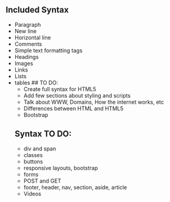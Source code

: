 ## Included Syntax
<ul> 
<li>  Paragraph 
<li>  New line
<li> Horizontal line
<li> Comments
<li> Simple text formatting tags
<li> Headings
<li> Images
<li> Links
<li> Lists
<li> tables
## TO DO:
<ul> 

<li> Create full syntax for HTML5
<li> Add few sections about styling and scripts
<li> Talk about WWW, Domains, How the internet works, etc 
<li> Differences between HTML and HTML5
<li> Bootstrap
</ul>

## Syntax TO DO:
<ul>

<li> div and span
<li> classes
<li> buttons
<li> responsive layouts, bootstrap
<li> forms
<li> POST and GET
<li> footer, header, nav, section, aside, article
<li> Videos
